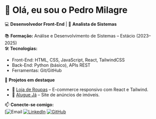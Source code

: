 # 👋 Olá, eu sou o Pedro Milagre  

💻 **Desenvolvedor Front-End** | 🎯 **Analista de Sistemas**  

📚 **Formação:** Análise e Desenvolvimento de Sistemas – Estácio (2023–2025)  
🛠️ **Tecnologias:**  
- Front-End: HTML, CSS, JavaScript, React, TailwindCSS  
- Back-End: Python (básico), APIs REST  
- Ferramentas: Git/GitHub

🚀 **Projetos em destaque**    
- 🛒 [Loja de Roupas](link) – E-commerce responsivo com React e Tailwind.   
- 🏡 [Alugue Já](link) – Site de anúncios de imóveis.  

📫 **Conecte-se comigo:**  
[![Email](https://img.shields.io/badge/Email-pmilagre01%40gmail.com-red?style=for-the-badge&logo=gmail&logoColor=white](https://mail.google.com/mail/?view=cm&to=pmilagre01@gmail.com)
)
[![LinkedIn](https://img.shields.io/badge/LinkedIn-Pedro%20Milagre-blue?style=for-the-badge&logo=linkedin&logoColor=white)](https://www.linkedin.com/in/pedromilagre-dev)
[![GitHub](https://img.shields.io/badge/GitHub-PedroMilagre-black?style=for-the-badge&logo=github&logoColor=white)](https://github.com/PedroMilagre)
